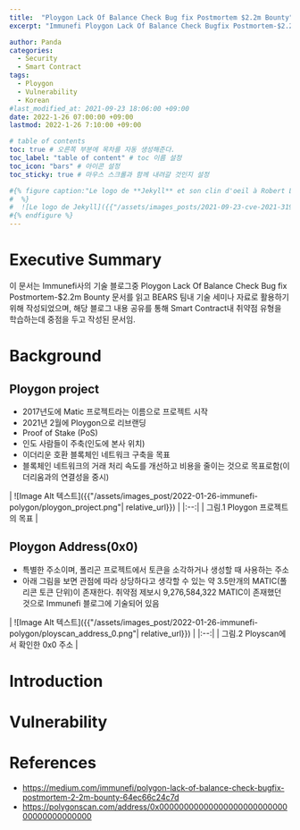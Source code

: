 ```yaml
---
title:  "Ploygon Lack Of Balance Check Bug fix Postmortem $2.2m Bounty"
excerpt: "Immunefi Ploygon Lack Of Balance Check Bugfix Postmortem-$2.2m Bounty 문서 학습 목적으로 조사한 내용임"

author: Panda
categories:
  - Security
  - Smart Contract
tags:
  - Ploygon
  - Vulnerability
  - Korean
#last_modified_at: 2021-09-23 18:06:00 +09:00
date: 2022-1-26 07:00:00 +09:00
lastmod: 2022-1-26 7:10:00 +09:00

# table of contents
toc: true # 오른쪽 부분에 목차를 자동 생성해준다.
toc_label: "table of content" # toc 이름 설정
toc_icon: "bars" # 아이콘 설정
toc_sticky: true # 마우스 스크롤과 함께 내려갈 것인지 설정

#{% figure caption:"Le logo de **Jekyll** et son clin d'oeil à Robert Louis Stevenson"
#  %}
#  ![Le logo de Jekyll]({{"/assets/images_posts/2021-09-23-cve-2021-31956-part1/1.png"| #relative_url}})
#{% endfigure %}
---
```

# Executive Summary
이 문서는 Immunefi사의 기술 블로그중 Ploygon Lack Of Balance Check Bug fix Postmortem-$2.2m Bounty 문서를 읽고 BEARS 팀내 기술 세미나 자료로 활용하기 위해 작성되었으며, 해당 블로그 내용 공유를 통해 Smart Contract내 취약점 유형을 학습하는데 중점을 두고 작성된 문서임.

# Background
## Ploygon project
* 2017년도에 Matic 프로젝트라는 이름으로 프로젝트 시작
* 2021년 2월에 Ploygon으로 리브랜딩
* Proof of Stake (PoS) 
* 인도 사람들이 주축(인도에 본사 위치)
* 이더리운 호환 블록체인 네트워크 구축을 목표
* 블록체인 네트워크의 거래 처리 속도를 개선하고 비용을 줄이는 것으로 목표로함(이더리움과의 연결성을 중시)

| ![Image Alt 텍스트]({{"/assets/images_post/2022-01-26-immunefi-polygon/ploygon_project.png"| relative_url}}) | 
|:--:| 
| 그림.1 Ploygon 프로젝트의 목표 |

## Ploygon Address(0x0)
* 특별한 주소이며, 폴리곤 프로젝트에서 토큰을 소각하거나 생성할 때 사용하는 주소
* 아래 그림을 보면 관점에 따라 상당하다고 생각할 수 있는 약 3.5만개의 MATIC(폴리콘 토큰 단위)이 존재한다. 취약점 제보시 9,276,584,322 MATIC이 존재했던 것으로 Immunefi 블로그에 기술되어 있음


| ![Image Alt 텍스트]({{"/assets/images_post/2022-01-26-immunefi-polygon/ployscan_address_0.png"| relative_url}}) | 
|:--:| 
| 그림.2 Ployscan에서 확인한 0x0 주소 |

# Introduction

# Vulnerability

# References
* https://medium.com/immunefi/polygon-lack-of-balance-check-bugfix-postmortem-2-2m-bounty-64ec66c24c7d
* https://polygonscan.com/address/0x0000000000000000000000000000000000000000